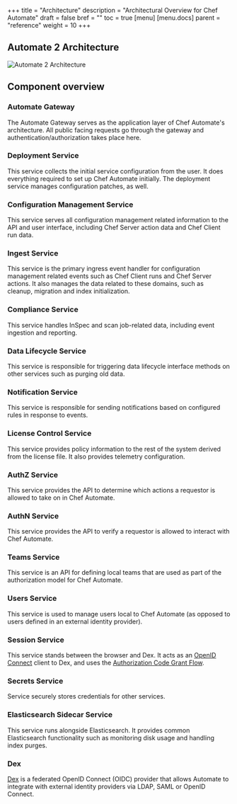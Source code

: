 +++
title = "Architecture"
description = "Architectural Overview for Chef Automate"
draft = false
bref = ""
toc = true
[menu]
  [menu.docs]
    parent = "reference"
    weight = 10
+++

## Automate 2 Architecture

![Automate 2 Architecture](/images/docs/a2-architecture.png)

## Component overview

### Automate Gateway

The Automate Gateway serves as the application layer of Chef Automate's architecture. All public facing requests go through the gateway and authentication/authorization takes place here.

### Deployment Service

This service collects the initial service configuration from the user. It does everything required to set up Chef Automate initially. The deployment service manages configuration patches, as well.

### Configuration Management Service

This service serves all configuration management related information to the API and user interface, including Chef Server action data and Chef Client run data.

### Ingest Service

This service is the primary ingress event handler for configuration management related events such as Chef Client runs and Chef Server actions. It also manages the data related to these domains, such as cleanup, migration and index initialization.

### Compliance Service

This service handles InSpec and scan job-related data, including event ingestion and reporting.

### Data Lifecycle Service

This service is responsible for triggering data lifecycle interface methods on other services such as purging old data.

### Notification Service

This service is responsible for sending notifications based on configured rules in response to events.

### License Control Service

This service provides policy information to the rest of the system derived from the license file. It also provides telemetry configuration.

### AuthZ Service

This service provides the API to determine which actions a requestor is allowed to take on in Chef Automate.

### AuthN Service

This service provides the API to verify a requestor is allowed to interact with Chef Automate.

### Teams Service

This service is an API for defining local teams that are used as part of the authorization model for Chef Automate.

### Users Service

This service is used to manage users local to Chef Automate (as opposed to users defined in an external identity provider).

### Session Service

This service stands between the browser and Dex. It acts as an [OpenID Connect](http://openid.net/connect/) client to Dex, and uses the [Authorization Code Grant Flow](https://auth0.com/docs/api-auth/tutorials/authorization-code-grant).

### Secrets Service

Service securely stores credentials for other services.

### Elasticsearch Sidecar Service

This service runs alongside Elasticsearch. It provides common Elasticsearch functionality such as monitoring disk usage and handling index purges.

### Dex

[Dex](https://github.com/dexidp/dex) is a federated OpenID Connect (OIDC) provider that allows Automate to integrate with external identity providers via LDAP, SAML or OpenID Connect.
